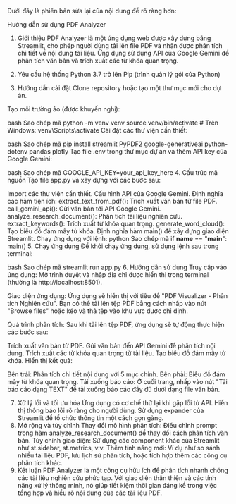 
Dưới đây là phiên bản sửa lại của nội dung để rõ ràng hơn:

Hướng dẫn sử dụng PDF Analyzer
1. Giới thiệu
PDF Analyzer là một ứng dụng web được xây dựng bằng Streamlit, cho phép người dùng tải lên file PDF và nhận được phân tích chi tiết về nội dung tài liệu. Ứng dụng sử dụng API của Google Gemini để phân tích văn bản và trích xuất các từ khóa quan trọng.

2. Yêu cầu hệ thống
Python 3.7 trở lên
Pip (trình quản lý gói của Python)
3. Hướng dẫn cài đặt
Clone repository hoặc tạo một thư mục mới cho dự án.

Tạo môi trường ảo (được khuyến nghị):

bash
Sao chép mã
python -m venv venv
source venv/bin/activate  # Trên Windows: venv\Scripts\activate
Cài đặt các thư viện cần thiết:

bash
Sao chép mã
pip install streamlit PyPDF2 google-generativeai python-dotenv pandas plotly
Tạo file .env trong thư mục dự án và thêm API key của Google Gemini:

bash
Sao chép mã
GOOGLE_API_KEY=your_api_key_here
4. Cấu trúc mã nguồn
Tạo file app.py và xây dựng với các bước sau:

Import các thư viện cần thiết.
Cấu hình API của Google Gemini.
Định nghĩa các hàm tiện ích:
extract_text_from_pdf(): Trích xuất văn bản từ file PDF.
call_gemini_api(): Gửi văn bản tới API Google Gemini.
analyze_research_document(): Phân tích tài liệu nghiên cứu.
extract_keywords(): Trích xuất từ khóa quan trọng.
generate_word_cloud(): Tạo biểu đồ đám mây từ khóa.
Định nghĩa hàm main() để xây dựng giao diện Streamlit.
Chạy ứng dụng với lệnh:
python
Sao chép mã
if __name__ == "__main__":
    main()
5. Chạy ứng dụng
Để khởi chạy ứng dụng, sử dụng lệnh sau trong terminal:

bash
Sao chép mã
streamlit run app.py
6. Hướng dẫn sử dụng
Truy cập vào ứng dụng: Mở trình duyệt và nhập địa chỉ được hiển thị trong terminal (thường là http://localhost:8501).

Giao diện ứng dụng: Ứng dụng sẽ hiển thị với tiêu đề "PDF Visualizer - Phân tích Nghiên cứu". Bạn có thể tải lên tệp PDF bằng cách nhấp vào nút "Browse files" hoặc kéo và thả tệp vào khu vực được chỉ định.

Quá trình phân tích: Sau khi tải lên tệp PDF, ứng dụng sẽ tự động thực hiện các bước sau:

Trích xuất văn bản từ PDF.
Gửi văn bản đến API Gemini để phân tích nội dung.
Trích xuất các từ khóa quan trọng từ tài liệu.
Tạo biểu đồ đám mây từ khóa.
Hiển thị kết quả:

Bên trái: Phân tích chi tiết nội dung với 5 mục chính.
Bên phải: Biểu đồ đám mây từ khóa quan trọng.
Tải xuống báo cáo: Ở cuối trang, nhấp vào nút "Tải báo cáo dạng TEXT" để tải xuống báo cáo đầy đủ dưới dạng file văn bản.

7. Xử lý lỗi và tối ưu hóa
Ứng dụng có cơ chế thử lại khi gặp lỗi từ API.
Hiển thị thông báo lỗi rõ ràng cho người dùng.
Sử dụng expander của Streamlit để tổ chức thông tin một cách gọn gàng.
8. Mở rộng và tùy chỉnh
Thay đổi mô hình phân tích: Điều chỉnh prompt trong hàm analyze_research_document() để thay đổi cách phân tích văn bản.
Tùy chỉnh giao diện: Sử dụng các component khác của Streamlit như st.sidebar, st.metrics, v.v.
Thêm tính năng mới: Ví dụ như so sánh nhiều tài liệu PDF, lưu lịch sử phân tích, hoặc tích hợp thêm các công cụ phân tích khác.
9. Kết luận
PDF Analyzer là một công cụ hữu ích để phân tích nhanh chóng các tài liệu nghiên cứu phức tạp. Với giao diện thân thiện và các tính năng xử lý thông minh, nó giúp tiết kiệm thời gian đáng kể trong việc tổng hợp và hiểu rõ nội dung của các tài liệu PDF.
